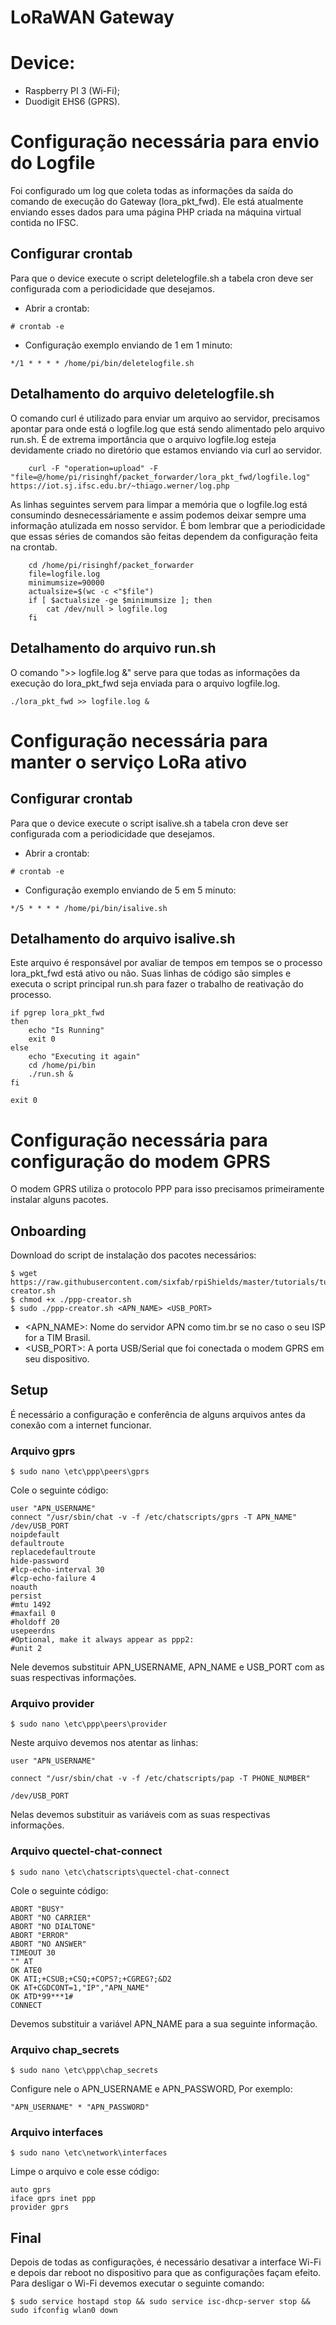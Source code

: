 # LoRaWAN Gateway

# Device:
* Raspberry PI 3 (Wi-Fi);
* Duodigit EHS6 (GPRS).

# Configuração necessária para envio do Logfile
Foi configurado um log que coleta todas as informações da saída do comando de execução do Gateway (lora_pkt_fwd). Ele está atualmente enviando esses dados para uma página PHP criada na máquina virtual contida no IFSC.

## Configurar crontab
Para que o device execute o script deletelogfile.sh a tabela cron deve ser configurada com a periodicidade que desejamos.

* Abrir a crontab:
```
# crontab -e
```
* Configuração exemplo enviando de 1 em 1 minuto:
```
*/1 * * * * /home/pi/bin/deletelogfile.sh
```
## Detalhamento do arquivo deletelogfile.sh
O comando curl é utilizado para enviar um arquivo ao servidor, precisamos apontar para onde está o logfile.log que está sendo alimentado pelo arquivo run.sh. É de extrema importância que o arquivo logfile.log esteja devidamente criado no diretório que estamos enviando via curl ao servidor.

```
	curl -F "operation=upload" -F "file=@/home/pi/risinghf/packet_forwarder/lora_pkt_fwd/logfile.log" https://iot.sj.ifsc.edu.br/~thiago.werner/log.php
```
As linhas seguintes servem para limpar a memória que o logfile.log está consumindo desnecessáriamente e assim podemos deixar sempre uma informação atulizada em nosso servidor. É bom lembrar que a periodicidade que essas séries de comandos são feitas dependem da configuração feita na crontab.

```
	cd /home/pi/risinghf/packet_forwarder
	file=logfile.log
	minimumsize=90000
	actualsize=$(wc -c <"$file")
	if [ $actualsize -ge $minimumsize ]; then
		cat /dev/null > logfile.log
	fi
```

## Detalhamento do arquivo run.sh
O comando ">> logfile.log &" serve para que todas as informações da execução do lora_pkt_fwd seja enviada para o arquivo logfile.log.

```
./lora_pkt_fwd >> logfile.log &
```
# Configuração necessária para manter o serviço LoRa ativo

## Configurar crontab
Para que o device execute o script isalive.sh a tabela cron deve ser configurada com a periodicidade que desejamos.

* Abrir a crontab:
```
# crontab -e
```
* Configuração exemplo enviando de 5 em 5 minuto:
```
*/5 * * * * /home/pi/bin/isalive.sh
```

## Detalhamento do arquivo isalive.sh
Este arquivo é responsável por avaliar de tempos em tempos se o processo lora_pkt_fwd está ativo ou não. Suas linhas de código são simples e executa o script principal run.sh para fazer o trabalho de reativação do processo.

```
if pgrep lora_pkt_fwd
then
	echo "Is Running"
	exit 0
else
	echo "Executing it again"
	cd /home/pi/bin
	./run.sh &
fi

exit 0
```
# Configuração necessária para configuração do modem GPRS
O modem GPRS utiliza o protocolo PPP para isso precisamos primeiramente instalar alguns pacotes.

## Onboarding
Download do script de instalação dos pacotes necessários:
```
$ wget https://raw.githubusercontent.com/sixfab/rpiShields/master/tutorials/tutorial3/ppp-creator.sh
$ chmod +x ./ppp-creator.sh
$ sudo ./ppp-creator.sh <APN_NAME> <USB_PORT>
```

* <APN_NAME>: Nome do servidor APN como tim.br se no caso o seu ISP for a TIM Brasil.
* <USB_PORT>: A porta USB/Serial que foi conectada o modem GPRS em seu dispositivo.

## Setup
É necessário a configuração e conferência de alguns arquivos antes da conexão com a internet funcionar.

### Arquivo gprs
```
$ sudo nano \etc\ppp\peers\gprs
```

Cole o seguinte código:
```
user "APN_USERNAME"
connect "/usr/sbin/chat -v -f /etc/chatscripts/gprs -T APN_NAME"
/dev/USB_PORT
noipdefault
defaultroute
replacedefaultroute
hide-password
#lcp-echo-interval 30
#lcp-echo-failure 4
noauth
persist
#mtu 1492
#maxfail 0
#holdoff 20
usepeerdns
#Optional, make it always appear as ppp2:
#unit 2
```

Nele devemos substituir APN_USERNAME, APN_NAME e USB_PORT com as suas respectivas informações.


### Arquivo provider
```
$ sudo nano \etc\ppp\peers\provider
```
Neste arquivo devemos nos atentar as linhas:
```
user "APN_USERNAME"
```

```
connect "/usr/sbin/chat -v -f /etc/chatscripts/pap -T PHONE_NUMBER"
```

```
/dev/USB_PORT
```

Nelas devemos substituir as variáveis com as suas respectivas informações.

### Arquivo quectel-chat-connect
```
$ sudo nano \etc\chatscripts\quectel-chat-connect
```

Cole o seguinte código:
```
ABORT "BUSY"
ABORT "NO CARRIER"
ABORT "NO DIALTONE"
ABORT "ERROR"
ABORT "NO ANSWER"
TIMEOUT 30
"" AT
OK ATE0
OK ATI;+CSUB;+CSQ;+COPS?;+CGREG?;&D2
OK AT+CGDCONT=1,"IP","APN_NAME"
OK ATD*99***1#
CONNECT
```
Devemos substituir a variável APN_NAME para a sua seguinte informação.

### Arquivo chap_secrets
```
$ sudo nano \etc\ppp\chap_secrets
```

Configure nele o APN_USERNAME e APN_PASSWORD, Por exemplo:

```
"APN_USERNAME" * "APN_PASSWORD"
```

### Arquivo interfaces
```
$ sudo nano \etc\network\interfaces
```

Limpe o arquivo e cole esse código:
```
auto gprs
iface gprs inet ppp
provider gprs
```

## Final
Depois de todas as configurações, é necessário desativar a interface Wi-Fi e depois dar reboot no dispositivo para que as configurações façam efeito. Para desligar o Wi-Fi devemos executar o seguinte comando:

```
$ sudo service hostapd stop && sudo service isc-dhcp-server stop && sudo ifconfig wlan0 down
```
